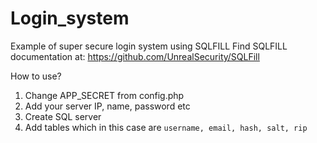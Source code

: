 # Login_system
Example of super secure login system using SQLFILL
Find SQLFILL documentation at: https://github.com/UnrealSecurity/SQLFill

How to use? 
1. Change APP_SECRET from config.php
2. Add your server IP, name, password etc
3. Create SQL server
4. Add tables which in this case are ```username, email, hash, salt, rip``` 
